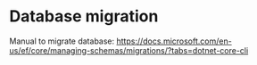 ﻿# Database migration

Manual to migrate database:
https://docs.microsoft.com/en-us/ef/core/managing-schemas/migrations/?tabs=dotnet-core-cli